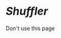 # _Shuffler_
Don't use this page
<!--
## What is Shuffler?
---
> Our project is a wearable sensor which can be used to track the walking and shuffling habits of elderly people and those prone to falling. This device is mounted on the shoe of an elderly person to detect if they are shuffling, 

## Why does this matter?
---
> Shuffling has been known to be a warning sign for many illnesses associated with age, and it also greatly increases the risk of falling, especially on non-level surfaces that are prevalent in homes and the outside. This system is intended to be used by elderly persons to determine if their gait pattern is more akin to shuffling or walking. By creating a threshold based off of data, we can have the device let the user know when they are not walking with a regular gait, and so that they are more aware of their habits of shuffling. This is also useful for caretakers and children of the elderly so that they can be more aware of gait habits as well.

## How Did We Do It?
---
> In order to successfully provide a proof-of-concept for this
-->
